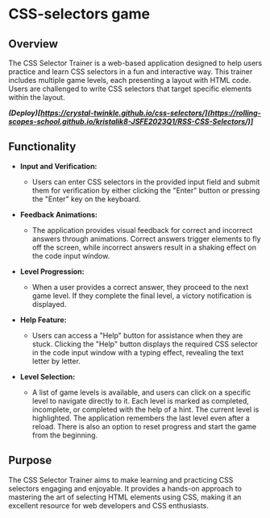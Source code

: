 
# CSS-selectors game 

## Overview

The CSS Selector Trainer is a web-based application designed to help users practice and learn CSS selectors in a fun and interactive way. This trainer includes multiple game levels, each presenting a layout with HTML code. Users are challenged to write CSS selectors that target specific elements within the layout. 

***(Deploy)[https://crystal-twinkle.github.io/css-selectors/](https://rolling-scopes-school.github.io/kristalik8-JSFE2023Q1/RSS-CSS-Selectors/)]***

## Functionality

- **Input and Verification:**
  - Users can enter CSS selectors in the provided input field and submit them for verification by either clicking the "Enter" button or pressing the "Enter" key on the keyboard.
  
- **Feedback Animations:**
  - The application provides visual feedback for correct and incorrect answers through animations. Correct answers trigger elements to fly off the screen, while incorrect answers result in a shaking effect on the code input window. 

- **Level Progression:**
  - When a user provides a correct answer, they proceed to the next game level. If they complete the final level, a victory notification is displayed.

- **Help Feature:**
  - Users can access a "Help" button for assistance when they are stuck. Clicking the "Help" button displays the required CSS selector in the code input window with a typing effect, revealing the text letter by letter.

- **Level Selection:**
  - A list of game levels is available, and users can click on a specific level to navigate directly to it. Each level is marked as completed, incomplete, or completed with the help of a hint. The current level is highlighted. The application remembers the last level even after a reload. There is also an option to reset progress and start the game from the beginning.

## Purpose

The CSS Selector Trainer aims to make learning and practicing CSS selectors engaging and enjoyable. It provides a hands-on approach to mastering the art of selecting HTML elements using CSS, making it an excellent resource for web developers and CSS enthusiasts.
